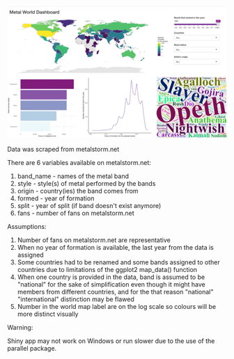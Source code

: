 
![](example.png)

Data was scraped from metalstorm.net

There are 6 variables available on metalstorm.net:

1. band_name - names of the metal band 
2. style - style(s) of metal performed by the bands
3. origin - country(ies) the band comes from
4. formed - year of formation
5. split - year of split (if band doesn't exist anymore)
6. fans - number of fans on metalstorm.net 

Assumptions: 

1. Number of fans on metalstorm.net are representative
2. When no year of formation is available, the last year from the data is assigned
3. Some countries had to be renamed and some bands assigned to other countries due to limitations of the ggplot2 map_data() function 
4. When one country is provided in the data, band is assumed to be "national" for the sake of simplification even though it might have members from different countries, and for the that reason "national" "international" distinction may be flawed 
5. Number in the world map label are on the log scale so colours will be more distinct visually

Warning: 

Shiny app may not work on Windows or run slower due to the use of the parallel package. 

